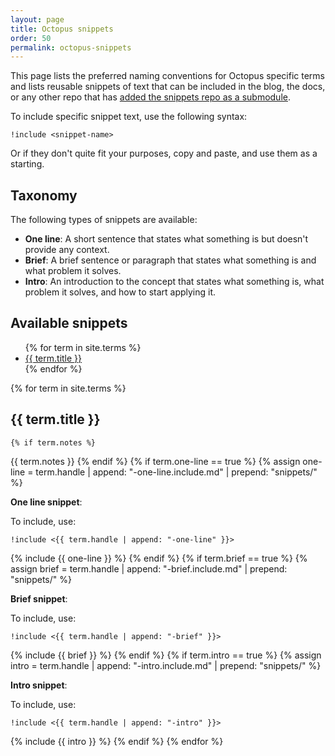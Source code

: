 ```yaml
---
layout: page
title: Octopus snippets
order: 50
permalink: octopus-snippets
---
```


This page lists the preferred naming conventions for Octopus specific terms and lists reusable snippets of text that can be included in the blog, the docs, or any other repo that has [added the snippets repo as a submodule](snippets-submodule.md).

To include specific snippet text, use the following syntax:

```
!include <snippet-name>
```

Or if they don't quite fit your purposes, copy and paste, and use them as a starting.

## Taxonomy

The following types of snippets are available:

- **One line**: A short sentence that states what something is but doesn't provide any context. 
- **Brief**: A brief sentence or paragraph that states what something is and what problem it solves.
- **Intro**: An introduction to the concept that states what something is, what problem it solves, and how to start applying it.

## Available snippets

<ul>
{% for term in site.terms %}
 <li><a href="#{{ term.handle }}">{{ term.title }}</a></li>
{% endfor %}
</ul>

{% for term in site.terms %}
## {{ term.title }}
	{% if term.notes %}
{{ term.notes }}
	{% endif %}
	{% if term.one-line == true %}
		{% assign one-line = term.handle | append: "-one-line.include.md" | prepend: "snippets/" %}

**One line snippet**:

To include, use: 

`!include <{{ term.handle | append: "-one-line" }}>`

{% include {{ one-line }} %}
	{% endif %}
	{% if term.brief == true %}
		{% assign brief = term.handle | append: "-brief.include.md" | prepend: "snippets/" %}

**Brief snippet**:

To include, use: 

`!include <{{ term.handle | append: "-brief" }}>`

{% include {{ brief }} %}
	{% endif %}
	{% if term.intro == true %}
		{% assign intro = term.handle | append: "-intro.include.md" | prepend: "snippets/" %}

**Intro snippet**:

To include, use: 

`!include <{{ term.handle | append: "-intro" }}>`

{% include {{ intro }} %}
	{% endif %}
{% endfor %}
    
